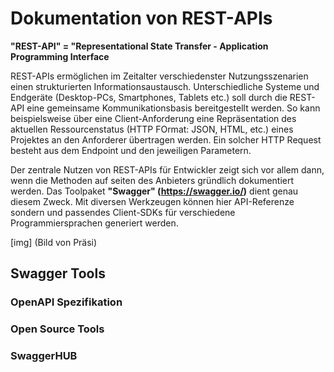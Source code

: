 # Dokumentation von REST-APIs

<strong>"REST-API" = "Representational State Transfer - Application Programming Interface</strong>

REST-APIs  ermöglichen im Zeitalter verschiedenster Nutzungsszenarien einen strukturierten Informationsaustausch. Unterschiedliche Systeme und Endgeräte (Desktop-PCs, Smartphones, Tablets etc.) soll durch die REST-API eine gemeinsame Kommunikationsbasis bereitgestellt werden. So kann beispielsweise über eine Client-Anforderung eine Repräsentation des aktuellen Ressourcenstatus (HTTP FOrmat: JSON, HTML, etc.) eines Projektes an den Anforderer übertragen werden. Ein solcher HTTP Request besteht aus dem Endpoint und den jeweiligen Parametern.

Der zentrale Nutzen von REST-APIs für Entwickler zeigt sich vor allem dann, wenn die Methoden auf seiten des Anbieters gründlich dokumentiert werden. Das Toolpaket <strong>"Swagger" (https://swagger.io/)</strong> dient genau diesem Zweck. Mit diversen Werkzeugen können hier API-Referenze sondern und passendes Client-SDKs für verschiedene Programmiersprachen generiert werden.

[img] (Bild von Präsi)

## Swagger Tools

### OpenAPI Spezifikation


### Open Source Tools


### SwaggerHUB

